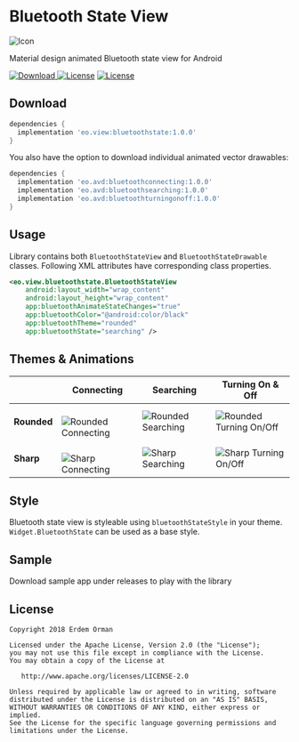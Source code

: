 # Bluetooth State View
![Icon](/sample/src/main/res/mipmap-xxxhdpi/ic_launcher.png)

Material design animated Bluetooth state view for Android

[ ![Download](https://api.bintray.com/packages/eo/view/bluetoothstate/images/download.svg) ](https://bintray.com/eo/view/bluetoothstate/_latestVersion)
[![License](https://img.shields.io/badge/license-Apache%202.0-green.svg)](https://github.com/eo/battery-meter-view/blob/master/LICENSE)
[![License](https://img.shields.io/badge/minSdkVersion-19-red.svg)](https://developer.android.com/about/dashboards/)

Download
--------
```groovy
dependencies {
  implementation 'eo.view:bluetoothstate:1.0.0'
}
```

You also have the option to download individual animated vector drawables:
```groovy
dependencies {
  implementation 'eo.avd:bluetoothconnecting:1.0.0'
  implementation 'eo.avd:bluetoothsearching:1.0.0'
  implementation 'eo.avd:bluetoothturningonoff:1.0.0'
}
```

Usage
-----
Library contains both `BluetoothStateView` and `BluetoothStateDrawable` classes. Following XML attributes have corresponding class properties.

```xml
<eo.view.bluetoothstate.BluetoothStateView
    android:layout_width="wrap_content"
    android:layout_height="wrap_content"
    app:bluetoothAnimateStateChanges="true"
    app:bluetoothColor="@android:color/black"
    app:bluetoothTheme="rounded"
    app:bluetoothState="searching" />
```

Themes & Animations
---------------
|   | Connecting | Searching | Turning On & Off
| - | ---------- | --------- | ----------------
**Rounded** | ![Rounded Connecting](/images/connecting_rounded.gif) | ![Rounded Searching](/images/searching_rounded.gif) | ![Rounded Turning On/Off](/images/turningonoff_rounded.gif)
**Sharp** | ![Sharp Connecting](/images/connecting_sharp.gif) | ![Sharp Searching](/images/searching_sharp.gif) | ![Sharp Turning On/Off](/images/turningonoff_sharp.gif)

Style
-----
Bluetooth state view is styleable using `bluetoothStateStyle` in your theme. `Widget.BluetoothState` can be used as a base style.

Sample
------
Download sample app under releases to play with the library

License
-------

    Copyright 2018 Erdem Orman

    Licensed under the Apache License, Version 2.0 (the "License");
    you may not use this file except in compliance with the License.
    You may obtain a copy of the License at

       http://www.apache.org/licenses/LICENSE-2.0

    Unless required by applicable law or agreed to in writing, software
    distributed under the License is distributed on an "AS IS" BASIS,
    WITHOUT WARRANTIES OR CONDITIONS OF ANY KIND, either express or implied.
    See the License for the specific language governing permissions and
    limitations under the License.
